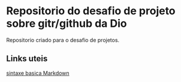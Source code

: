 # Repositorio do desafio de projeto sobre gitr/github da Dio
Repositorio criado para o desafio de projetos.

## Links uteis
[sintaxe basica Markdown](https://www.markdownguide.org/basic-syntax/)
